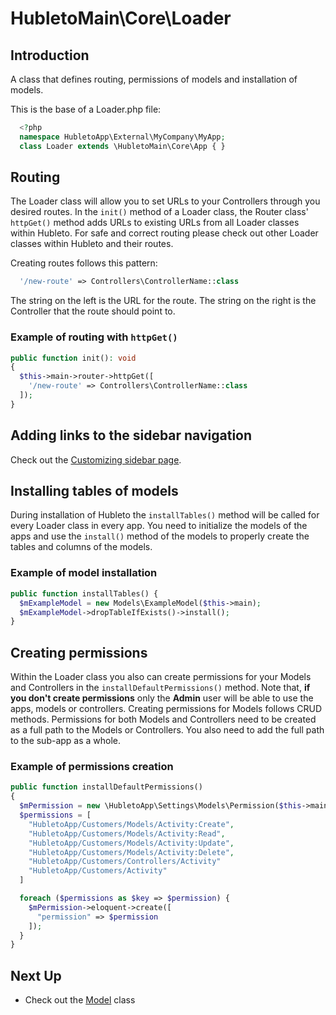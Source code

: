 # HubletoMain\Core\Loader

## Introduction

A class that defines routing, permissions of models and installation of models.

This is the base of a Loader.php file:

```php
  <?php
  namespace HubletoApp\External\MyCompany\MyApp;
  class Loader extends \HubletoMain\Core\App { }
```

## Routing

The Loader class will allow you to set URLs to your Controllers through you desired routes.
In the `init()` method of a Loader class, the Router class' `httpGet()` method adds URLs to existing URLs from all Loader classes within Hubleto.
For safe and correct routing please check out other Loader classes within Hubleto and their routes.

Creating routes follows this pattern:

```php
  '/new-route' => Controllers\ControllerName::class
```

The string on the left is the URL for the route. The string on the right is the Controller that the route should point to.

### Example of routing with `httpGet()`

```php
public function init(): void
{
  $this->main->router->httpGet([
    '/new-route' => Controllers\ControllerName::class
  ]);
}
```

## Adding links to the sidebar navigation

Check out the [Customizing sidebar page](./../customizing-ui/customizing-sidebar).

## Installing tables of models

During installation of Hubleto the `installTables()` method will be called for every Loader class in every app. You need to initialize the models of the apps and use the `install()` method of the models to properly create the tables and columns of the models.

### Example of model installation

```php
public function installTables() {
  $mExampleModel = new Models\ExampleModel($this->main);
  $mExampleModel->dropTableIfExists()->install();
}
```

## Creating permissions

Within the Loader class you also can create permissions for your Models and Controllers in the `installDefaultPermissions()` method.
Note that, **if you don't create permissions** only the **Admin** user will be able to use the apps, models or controllers.
Creating permissions for Models follows CRUD methods.
Permissions for both Models and Controllers need to be created as a full path to the Models or Controllers.
You also need to add the full path to the sub-app as a whole.

### Example of permissions creation

```php
public function installDefaultPermissions()
{
  $mPermission = new \HubletoApp\Settings\Models\Permission($this->main);
  $permissions = [
    "HubletoApp/Customers/Models/Activity:Create",
    "HubletoApp/Customers/Models/Activity:Read",
    "HubletoApp/Customers/Models/Activity:Update",
    "HubletoApp/Customers/Models/Activity:Delete",
    "HubletoApp/Customers/Controllers/Activity"
    "HubletoApp/Customers/Activity"
  ]

  foreach ($permissions as $key => $permission) {
    $mPermission->eloquent->create([
      "permission" => $permission
    ]);
  }
}
```

## Next Up

- Check out the [Model](model) class
